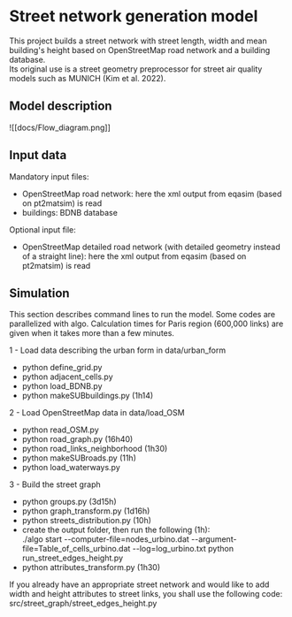 # Street network generation model



This project builds a street network with street length, width and mean building's height based on OpenStreetMap road network and a building database.  
Its original use is a street geometry preprocessor for street air quality models such as MUNICH (Kim et al. 2022). 

## Model description

![[docs/Flow_diagram.png]]

## Input data
  
Mandatory input files:
+ OpenStreetMap road network: here the xml output from eqasim (based on pt2matsim) is read  
+ buildings: BDNB database  
  
Optional input file:  
+ OpenStreetMap detailed road network (with detailed geometry instead of a straight line): here the xml output from eqasim (based on pt2matsim) is read  

## Simulation

This section describes command lines to run the model. Some codes are parallelized with algo. Calculation times for Paris region (600,000 links) are given when it takes more than a few minutes.

1 - Load data describing the urban form in data/urban_form  
* python define_grid.py  
* python adjacent_cells.py 
* python load_BDNB.py
* python makeSUBbuildings.py (1h14)  
  
2 - Load OpenStreetMap data in data/load_OSM  
* python read_OSM.py
* python road_graph.py (16h40)  
* python road_links_neighborhood (1h30)  
* python makeSUBroads.py (11h)  
* python load_waterways.py  
  
3 - Build the street graph  
* python groups.py (3d15h)  
* python graph_transform.py (1d16h)  
* python streets_distribution.py (10h)  
* create the output folder, then run the following (1h):  
./algo start --computer-file=nodes_urbino.dat --argument-file=Table_of_cells_urbino.dat --log=log_urbino.txt python run_street_edges_height.py  
* python attributes_transform.py (1h30)

If you already have an appropriate street network and would like to add width and height attributes to street links, you shall use the following code: src/street_graph/street_edges_height.py  
